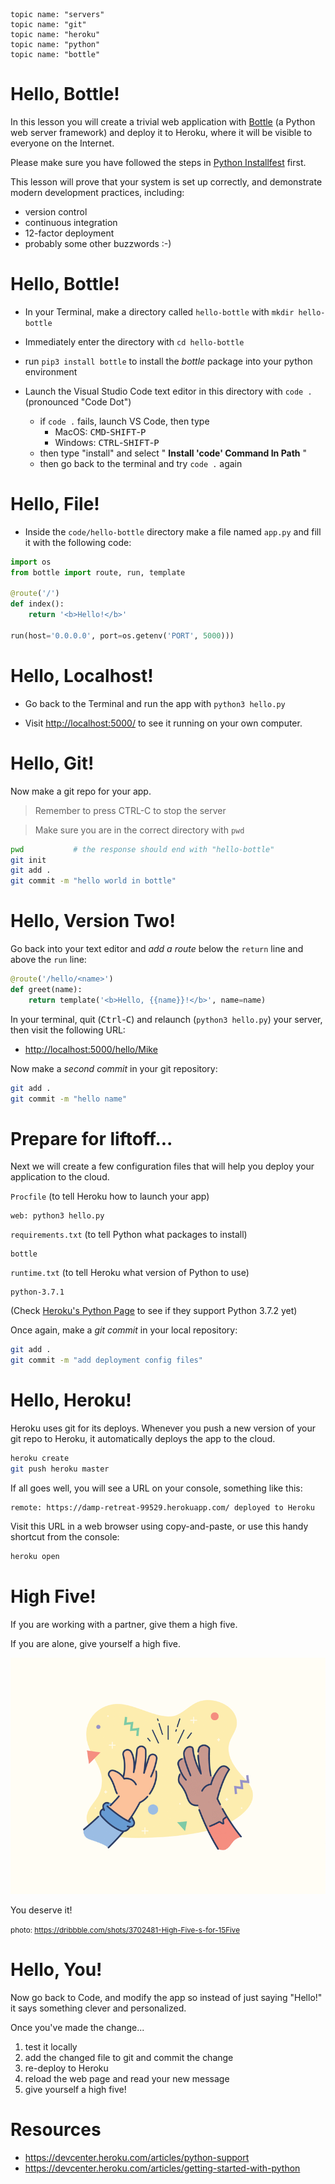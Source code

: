     topic name: "servers"
    topic name: "git"
    topic name: "heroku"
    topic name: "python"
    topic name: "bottle"

# Hello, Bottle!

In this lesson you will create a trivial web application with [Bottle](http://bottlepy.org/docs/dev/index.html) (a Python web server framework) and deploy it to Heroku, where it will be visible to everyone on the Internet.

Please make sure you have followed the steps in [Python Installfest](/projects/installfest_python) first.

This lesson will prove that your system is set up correctly, and demonstrate modern development practices, including:
 
   * version control
   * continuous integration
   * 12-factor deployment
   * probably some other buzzwords :-)  

# Hello, Bottle!

- In your Terminal, make a directory called `hello-bottle` with `mkdir hello-bottle`

- Immediately enter the directory with `cd hello-bottle`

- run `pip3 install bottle` to install the *bottle* package into your python environment

- Launch the Visual Studio Code text editor in this directory with `code .` (pronounced "Code Dot")
  - if `code .` fails, launch VS Code, then type 
    * MacOS: <kbd>CMD</kbd>-<kbd>SHIFT</kbd>-<kbd>P</kbd>
    * Windows: <kbd>CTRL</kbd>-<kbd>SHIFT</kbd>-<kbd>P</kbd>
  - then type "install" and select " **Install 'code' Command In Path** "
  - then go back to the terminal and try `code .` again

# Hello, File!

- Inside the `code/hello-bottle` directory make a file named `app.py` and fill it with the following code:

``` python
import os
from bottle import route, run, template

@route('/')
def index():
    return '<b>Hello!</b>'

run(host='0.0.0.0', port=os.getenv('PORT', 5000)))
```

# Hello, Localhost!

- Go back to the Terminal and run the app with `python3 hello.py`

- Visit <http://localhost:5000/> to see it running on your own computer.

# Hello, Git!

Now make a git repo for your app.

> Remember to press CTRL-C to stop the server

> Make sure you are in the correct directory with `pwd`

```bash
pwd           # the response should end with "hello-bottle"
git init
git add .
git commit -m "hello world in bottle"
```

# Hello, Version Two!

Go back into your text editor and *add a route* below the `return` line and above the `run` line:

```python
@route('/hello/<name>')
def greet(name):
    return template('<b>Hello, {{name}}!</b>', name=name)
```

In your terminal, quit (<kbd>Ctrl</kbd>-<kbd>C</kbd>) and relaunch (`python3 hello.py`) your server, then visit the following URL:

* <http://localhost:5000/hello/Mike> 

Now make a *second commit* in your git repository:

```bash
git add .
git commit -m "hello name"
```

# Prepare for liftoff...

Next we will create a few configuration files that will help you deploy your application to the cloud.

<!--BOX-->
`Procfile` (to tell Heroku how to launch your app)

```
web: python3 hello.py
```
<!--/BOX-->

<!--BOX-->
`requirements.txt` (to tell Python what packages to install)

```
bottle
```
<!--/BOX-->

<!--BOX-->
`runtime.txt` (to tell Heroku what version of Python to use)

```
python-3.7.1
```

(Check [Heroku's Python Page](https://devcenter.heroku.com/articles/python-support#supported-runtimes) to see if they support Python 3.7.2 yet)

<!--/BOX-->

Once again, make a *git commit* in your local repository:

```bash
git add .
git commit -m "add deployment config files"
```

# Hello, Heroku!

Heroku uses git for its deploys. Whenever you push a new version of your git repo to Heroku, it automatically deploys the app to the cloud.

```sh
heroku create
git push heroku master
```

If all goes well, you will see a URL on your console, something like this:

```
remote: https://damp-retreat-99529.herokuapp.com/ deployed to Heroku
```

Visit this URL in a web browser using copy-and-paste, or use this handy shortcut from the console:

```bash
heroku open
```

# High Five!

If you are working with a partner, give them a high five.

If you are alone, give yourself a high five.

![high five](../images/high-five.gif)

You deserve it!

<small>photo: <https://dribbble.com/shots/3702481-High-Five-s-for-15Five>
</small>

# Hello, You!

Now go back to Code, and modify the app so instead of just saying "Hello!" it says something clever and personalized.

Once you've made the change...

1. test it locally
2. add the changed file to git and commit the change
3. re-deploy to Heroku
4. reload the web page and read your new message
5. give yourself a high five!

# Resources

* https://devcenter.heroku.com/articles/python-support
* https://devcenter.heroku.com/articles/getting-started-with-python
